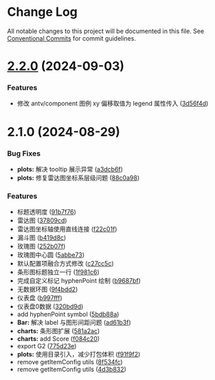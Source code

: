 # Change Log

All notable changes to this project will be documented in this file.
See [Conventional Commits](https://conventionalcommits.org) for commit guidelines.

# [2.2.0](https://github.com/sensoro/sensoro-design-next/compare/v2.1.0...v2.2.0) (2024-09-03)

### Features

- 修改 antv/component 图例 xy 偏移取值为 legend 属性传入 ([3d56f4d](https://github.com/sensoro/sensoro-design-next/commit/3d56f4de82951e4c2516c90d974201bc8b617b3f))

# 2.1.0 (2024-08-29)

### Bug Fixes

- **plots:** 解决 tooltip 展示异常 ([a3dcb6f](https://github.com/sensoro/sensoro-design-next/commit/a3dcb6f838fb347b4f90f1eb03ae38231bbb2550))
- **plots:** 修复雷达图坐标系层级问题 ([88c0a98](https://github.com/sensoro/sensoro-design-next/commit/88c0a98a8dfe5dc260ad4728bfa8a8b6c967af0f))

### Features

- 标题透明度 ([91b7f76](https://github.com/sensoro/sensoro-design-next/commit/91b7f76a80a46bcca43f5f9e7fd477d6082e2473))
- 雷达图 ([37809cd](https://github.com/sensoro/sensoro-design-next/commit/37809cd42e239395700c719592f3f1849dffdf61))
- 雷达图坐标轴使用直线连接 ([f22c01f](https://github.com/sensoro/sensoro-design-next/commit/f22c01f5e75efbbaea5699fed6f8bd2fcc946c09))
- 漏斗图 ([b419d8c](https://github.com/sensoro/sensoro-design-next/commit/b419d8ce08f0b31beba9c46f16b2a34c62c10054))
- 玫瑰图 ([252b07f](https://github.com/sensoro/sensoro-design-next/commit/252b07fa4781afefab70a01d55f634234ca46c45))
- 玫瑰图中心圆 ([5abbe73](https://github.com/sensoro/sensoro-design-next/commit/5abbe73a791733d91fe19ef717a39bc5ae9d457d))
- 默认配置项融合方式修改 ([c27cc5c](https://github.com/sensoro/sensoro-design-next/commit/c27cc5c798d5b73665834d30da0c31a1cfd293b5))
- 条形图标题独立一行 ([1f981c6](https://github.com/sensoro/sensoro-design-next/commit/1f981c68ea0086930887557461d087af34364f6c))
- 完成自定义标记 hyphenPoint 绘制 ([b9687bf](https://github.com/sensoro/sensoro-design-next/commit/b9687bfdc4d42ba935c690203f97e8cb6388f315))
- 无数据环图 ([9f4bdd2](https://github.com/sensoro/sensoro-design-next/commit/9f4bdd2b041612e6ed6abbb067aaa53fa5b16660))
- 仪表盘 ([b997fff](https://github.com/sensoro/sensoro-design-next/commit/b997fff5e730963f1dd2833160d9d966e7a88663))
- 仪表盘0数据 ([320bd9d](https://github.com/sensoro/sensoro-design-next/commit/320bd9deac8990e56feffcb3df41fdc86b0e158d))
- add hyphenPoint symbol ([5bdb88a](https://github.com/sensoro/sensoro-design-next/commit/5bdb88abe1c7a3a4d784dee6102b78231f5e1df9))
- **Bar:** 解决 label 与图形间距问题 ([ad61b3f](https://github.com/sensoro/sensoro-design-next/commit/ad61b3fc5ea19070eb9c960a1bd6246decebede9))
- **charts:** 条形图扩展 ([581a2ac](https://github.com/sensoro/sensoro-design-next/commit/581a2ace3fe4727aa64366eb3f12447044c27836))
- **charts:** add Score ([f084c20](https://github.com/sensoro/sensoro-design-next/commit/f084c2023ead3fc400110d3013659259564a4f04))
- export G2 ([775d23e](https://github.com/sensoro/sensoro-design-next/commit/775d23e6a01f5793ad490ca3f8939af4bbf3ad78))
- **plots:** 使用目录引入，减少打包体积 ([f91f9f2](https://github.com/sensoro/sensoro-design-next/commit/f91f9f2a77d6582f8e0218d67b03e7d5703228f5))
- remove getItemConfig utils ([8f534fc](https://github.com/sensoro/sensoro-design-next/commit/8f534fc3f0aa5b79acecc87546c9f725d2fd3038))
- remove getItemConfig utils ([4d3b832](https://github.com/sensoro/sensoro-design-next/commit/4d3b832458b59f8fca823096cd62d1acf021faeb))
